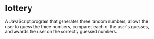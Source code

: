 # lottery
A JavaScript program that generates three random numbers, allows the user to guess the three numbers, compares each of the user's guesses, and awards the user on the correctly guessed numbers.
